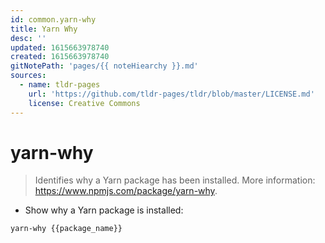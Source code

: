 ```yaml
---
id: common.yarn-why
title: Yarn Why
desc: ''
updated: 1615663978740
created: 1615663978740
gitNotePath: 'pages/{{ noteHiearchy }}.md'
sources:
  - name: tldr-pages
    url: 'https://github.com/tldr-pages/tldr/blob/master/LICENSE.md'
    license: Creative Commons
---
```

# yarn-why

> Identifies why a Yarn package has been installed.
> More information: <https://www.npmjs.com/package/yarn-why>.

- Show why a Yarn package is installed:

`yarn-why {{package_name}}`

